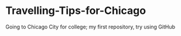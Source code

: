 # Travelling-Tips-for-Chicago
Going to Chicago City for college; my first repository, try using GitHub
